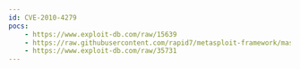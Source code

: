 ```yaml
---
id: CVE-2010-4279
pocs:
    - https://www.exploit-db.com/raw/15639
    - https://raw.githubusercontent.com/rapid7/metasploit-framework/master/modules/exploits/multi/http/pandora_upload_exec.rb
    - https://www.exploit-db.com/raw/35731
---
```

